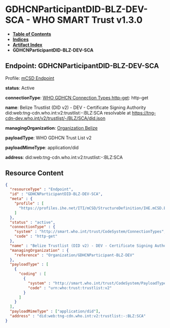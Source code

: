 # GDHCNParticipantDID-BLZ-DEV-SCA - WHO SMART Trust v1.3.0

* [**Table of Contents**](toc.md)
* [**Indices**](indices.md)
* [**Artifact Index**](artifacts.md)
* **GDHCNParticipantDID-BLZ-DEV-SCA**

## Endpoint: GDHCNParticipantDID-BLZ-DEV-SCA

Profile: [mCSD Endpoint](https://profiles.ihe.net/ITI/mCSD/4.0.0/StructureDefinition-IHE.mCSD.Endpoint.html)

**status**: Active

**connectionType**: [WHO GDHCN Connection Types http-get](CodeSystem-ConnectionTypes.md#ConnectionTypes-http-get): http-get

**name**: Belize Trustlist (DID v2) - DEV - Certificate Signing Authority did:web:tng-cdn.who.int:v2:trustlist:-:BLZ:SCA resolvable at https://tng-cdn-dev.who.int/v2/trustlist/-/BLZ/SCA/did.json

**managingOrganization**: [Organization Belize](Organization-GDHCNParticipant-BLZ-DEV.md)

**payloadType**: WHO GDHCN Trust List v2

**payloadMimeType**: application/did

**address**: did:web:tng-cdn.who.int:v2:trustlist:-:BLZ:SCA



## Resource Content

```json
{
  "resourceType" : "Endpoint",
  "id" : "GDHCNParticipantDID-BLZ-DEV-SCA",
  "meta" : {
    "profile" : [
      "https://profiles.ihe.net/ITI/mCSD/StructureDefinition/IHE.mCSD.Endpoint"
    ]
  },
  "status" : "active",
  "connectionType" : {
    "system" : "http://smart.who.int/trust/CodeSystem/ConnectionTypes",
    "code" : "http-get"
  },
  "name" : "Belize Trustlist (DID v2) - DEV - Certificate Signing Authority\ndid:web:tng-cdn.who.int:v2:trustlist:-:BLZ:SCA\nresolvable at https://tng-cdn-dev.who.int/v2/trustlist/-/BLZ/SCA/did.json",
  "managingOrganization" : {
    "reference" : "Organization/GDHCNParticipant-BLZ-DEV"
  },
  "payloadType" : [
    {
      "coding" : [
        {
          "system" : "http://smart.who.int/trust/CodeSystem/PayloadTypes",
          "code" : "urn:who:trust:trustlist:v2"
        }
      ]
    }
  ],
  "payloadMimeType" : ["application/did"],
  "address" : "did:web:tng-cdn.who.int:v2:trustlist:-:BLZ:SCA"
}

```
